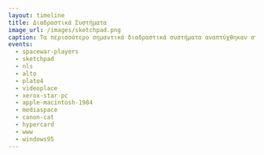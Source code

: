 ```yaml
---
layout: timeline 
title: Διαδραστικά Συστήματα 
image_url: /images/sketchpad.png
caption: Τα περισσότερο σημαντικά διαδραστικά συστήματα αναπτύχθηκαν σταδιακά μετά από πολλές προσπάθειες και παράλληλα με την χρήση των υπολογιστών για εργασίες δέσμης, στις οποίες οι χρήστες στέλνουν μια σειρά εντολών και περιμένουν το αποτέλεσμα, χωρίς την δυνατότητα παρέμβασης σε πραγματικό χρόνο.
events:
  - spacewar-players
  - sketchpad
  - nls
  - alto
  - plato4
  - videoplace
  - xerox-star-pc
  - apple-macintosh-1984
  - mediaspace
  - canon-cat
  - hypercard
  - www
  - windows95
---
```


